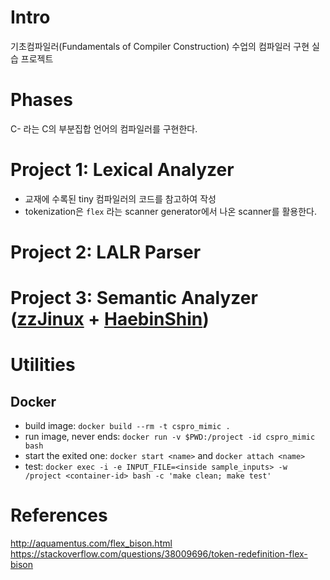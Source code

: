 # Intro
기초컴파일러(Fundamentals of Compiler Construction) 수업의 컴파일러 구현 실습 프로젝트

# Phases
C- 라는 C의 부분집합 언어의 컴파일러를 구현한다.
# Project 1: Lexical Analyzer
* 교재에 수록된 tiny 컴파일러의 코드를 참고하여 작성
* tokenization은 `flex` 라는 scanner generator에서 나온 scanner를 활용한다.
# Project 2: LALR Parser
# Project 3: Semantic Analyzer ([zzJinux](https://github.com/zzJinux) + [HaebinShin](https://github.com/HaebinShin))

# Utilities
## Docker
* build image: `docker build --rm -t cspro_mimic .`
* run image, never ends: `docker run -v $PWD:/project -id cspro_mimic bash`
* start the exited one: `docker start <name>` and `docker attach <name>`
* test: `docker exec -i -e INPUT_FILE=<inside sample_inputs> -w /project <container-id> bash -c 'make clean; make test'`

# References
http://aquamentus.com/flex_bison.html  
https://stackoverflow.com/questions/38009696/token-redefinition-flex-bison  
